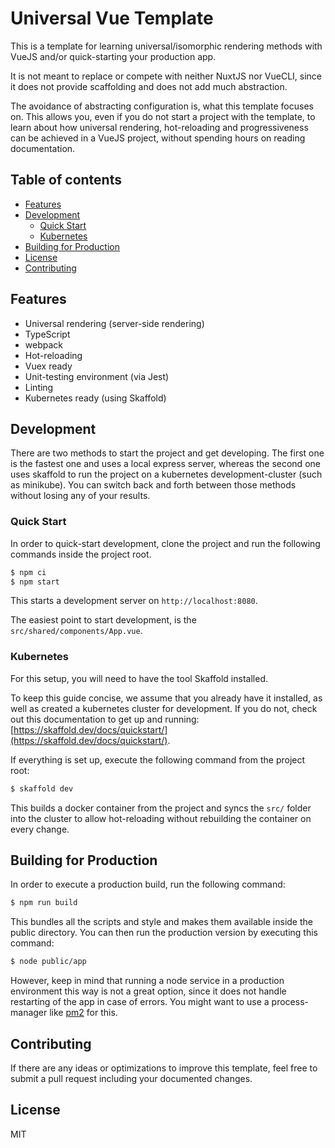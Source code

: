 # Universal Vue Template
This is a template for learning universal/isomorphic rendering
methods with VueJS and/or quick-starting your production app.

It is not meant to replace or compete with neither NuxtJS nor VueCLI,
since it does not provide scaffolding and does not add much abstraction.

The avoidance of abstracting configuration is, what this template focuses on.
This allows you, even if you do not start a project with the template,
to learn about how universal rendering, hot-reloading and progressiveness
can be achieved in a VueJS project, without spending hours on reading
documentation.

## Table of contents
* [Features](#features)
* [Development](#development)
  * [Quick Start](#quick-start)
  * [Kubernetes](#kubernetes)
* [Building for Production](#building-for-production)
* [License](#license)
* [Contributing](#contributing)

## Features
- Universal rendering (server-side rendering)
- TypeScript
- webpack
- Hot-reloading
- Vuex ready
- Unit-testing environment (via Jest)
- Linting
- Kubernetes ready (using Skaffold)

## Development
There are two methods to start the project and get developing.
The first one is the fastest one and uses a local express server,
whereas the second one uses skaffold to run the project on a 
kubernetes development-cluster (such as minikube). You can switch
back and forth between those methods without losing any of your 
results.

### Quick Start
In order to quick-start development, clone the project and run the
following commands inside the project root.

```bash
$ npm ci
$ npm start
```

This starts a development server on `http://localhost:8080`.

The easiest point to start development, is the `src/shared/components/App.vue`.

### Kubernetes
For this setup, you will need to have the tool Skaffold installed.

To keep this guide concise, we assume that you already have it installed,
as well as created a kubernetes cluster for development.
If you do not, check out this documentation to get up and running:
[https://skaffold.dev/docs/quickstart/](https://skaffold.dev/docs/quickstart/).

If everything is set up, execute the following command from the project
root:

```bash
$ skaffold dev
```

This builds a docker container from the project and syncs the `src/` folder
into the cluster to allow hot-reloading without rebuilding the container
on every change.

## Building for Production
In order to execute a production build, run the following command:
```bash
$ npm run build
```

This bundles all the scripts and style and makes them available
inside the public directory. You can then run the production
version by executing this command:
```bash
$ node public/app
```

However, keep in mind that running a node service in a production
environment this way is not a great option, since it does not
handle restarting of the app in case of errors. You might want
to use a process-manager like [pm2](https://pm2.keymetrics.io) for this.

## Contributing
If there are any ideas or optimizations to improve this template, 
feel free to submit a pull request including your documented changes.

## License
MIT
